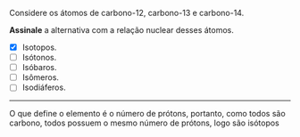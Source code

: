 Considere os átomos de carbono-12, carbono-13 e carbono-14.

**Assinale** a alternativa com a relação nuclear desses átomos.

- [x] Isotopos.
- [ ] Isótonos.
- [ ] Isóbaros.
- [ ] Isômeros.
- [ ] Isodiáferos.

---

O que define o elemento é o número de prótons, portanto, como todos são carbono, todos possuem o mesmo número de prótons, logo são isótopos

